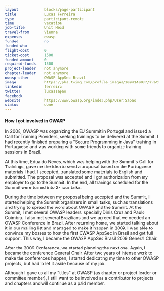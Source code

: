 ```yaml
---
layout          : blocks/page-participant
title           : Lucas Ferreira
type            : participant-remote
time            : vacation
job-title       : Unit Head
travel-from     : Vienna
expenses        : owasp
funded          : no
funded-who      :
flight-cost     : 0
ticket-cost     : 1500
funded-amount   : 0
required-funds  : 1500
project-leader  : not anymore
chapter-leader  : not anymore
owasp-other     : OWASP AppSec Brazil
image           : https://pbs.twimg.com/profile_images/1094240037/avatar.southpark.gif
linkedin        : ferreira
twitter         : lucassapao
facebook        : 
website         : https://www.owasp.org/index.php/User:Sapao
status          : done
---
```


#### How I got involved in OWASP

In 2008, OWASP was organizing the EU Summit in Portugal and issued a Call for Training Providers, seeking trainings to be delivered at the Summit. I had recently finished preparing a "Secure Programming in Java" training in Portuguese and was working with some friends to organize training sessions in Brazil.

At this time, Eduardo Neves, which was helping with the Summit's Call for Trainings, gave me the idea to send a proposal based on the Portuguese materials I had. I accepted, translated some materials to English and submitted. The proposal was accepted and I got authorization from my employer to go to the Summit. In the end, all tranings scheduled for the Summit were turned into 2-hour talks.

During the time between my proposal being accepted and the Summit, I started helping the Summit organizers in small tasks, such as translations and trying to spread the word about OWASP and the Summit. At the Summit, I met several OWASP leaders, specially Dinis Cruz and Paulo Coimbra. I also met several Brazilians and we agreed that we needed an OWASP Conference in Brazil. After returning home, we started talking about it in our mailing list and managed to make it happen in 2009. I was able to convince my bosses to host the first OWASP AppSec in Brasil and got full support. This way, I became the OWASP AppSec Brasil 2009 General Chair.

After the 2009 Conference, we started planning the next one. Again, I became the conference General Chair. After two years of intense work to make the conferences happen, I started dedicating my time to other OWASP projects, but had to let it aside because of my job.
  
Although I gave up all my "titles" at OWASP (as chapter or project leader or committee member), I still want to be involved as a contributor to projects and chapters and will continue as a paid member.
